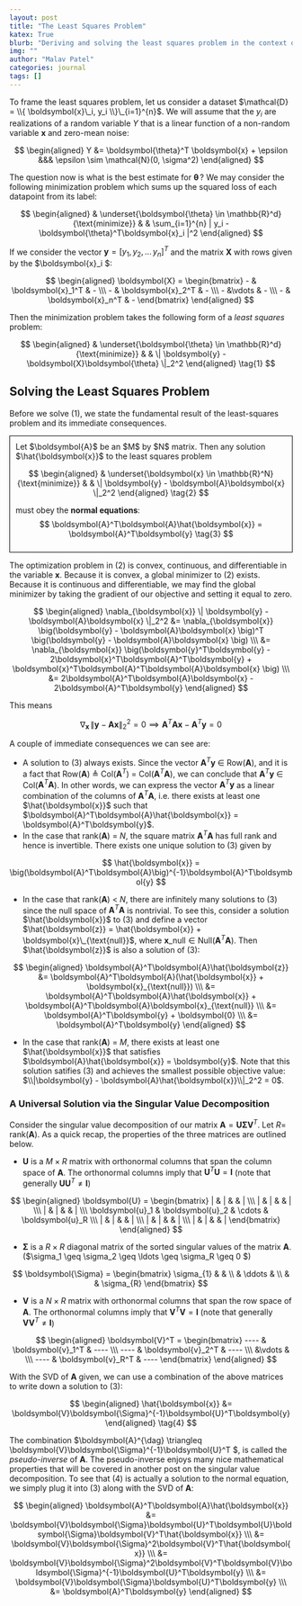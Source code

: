 ```yaml
---
layout: post
title: "The Least Squares Problem"
katex: True
blurb: "Deriving and solving the least squares problem in the context of linear regression"
img: ""
author: "Malav Patel"
categories: journal
tags: []
---
```



To frame the least squares problem, let us consider a dataset $\mathcal{D} =  \\{ \boldsymbol{x}\_i, y_i \\}\_{i=1}^{n}$. We will assume that the $y_i$ are realizations of a random variable $Y$ that is a linear function of a non-random variable $\boldsymbol{x}$ and zero-mean noise:

$$
\begin{aligned}
    Y &= \boldsymbol{\theta}^T \boldsymbol{x} + \epsilon &&& \epsilon \sim \mathcal{N}(0, \sigma^2)
\end{aligned}
$$

The question now is what is the best estimate for $\boldsymbol{\theta}\,$? We may consider the following minimization problem which sums up the squared loss of each datapoint from its label:


$$
\begin{aligned}
& \underset{\boldsymbol{\theta} \in \mathbb{R}^d}{\text{minimize}}
& & \sum_{i=1}^{n} | y_i - \boldsymbol{\theta}^T\boldsymbol{x}_i |^2 
\end{aligned} 
$$

If we consider the vector $\boldsymbol{y} = [y_1,\, y_2,\, ...\, y_n]^T$ and the matrix $\boldsymbol{X}$ with rows given by the $\boldsymbol{x}_i $:

$$
\begin{aligned}
    \boldsymbol{X} = \begin{bmatrix}
    - & \boldsymbol{x}_1^T & -  \\\ 
    - & \boldsymbol{x}_2^T & -  \\\ 
    - &\vdots & - \\\ 
    - & \boldsymbol{x}_n^T & -
\end{bmatrix}
\end{aligned}
$$

Then the minimization problem takes the following form of a $\textit{least squares}$ problem:

$$
\begin{aligned}
& \underset{\boldsymbol{\theta} \in \mathbb{R}^d}{\text{minimize}}
& & \| \boldsymbol{y} - \boldsymbol{X}\boldsymbol{\theta} \|_2^2 
\end{aligned} \tag{1}
$$

## Solving the Least Squares Problem

Before we solve (1), we state the fundamental result of the least-squares problem and its immediate consequences.

<div style="border: 1px solid black; padding: 10px;">
  Let $\boldsymbol{A}$ be an $M$ by $N$ matrix. Then any solution $\hat{\boldsymbol{x}}$ to the least squares problem

  $$
  \begin{aligned}
  & \underset{\boldsymbol{x} \in \mathbb{R}^N}{\text{minimize}}
  & & \| \boldsymbol{y} - \boldsymbol{A}\boldsymbol{x} \|_2^2 
  \end{aligned} \tag{2}
  $$

  must obey the $\textbf{normal equations}$:
  $$
  \boldsymbol{A}^T\boldsymbol{A}\hat{\boldsymbol{x}} = \boldsymbol{A}^T\boldsymbol{y} \tag{3}
  $$
</div>

The optimization problem in (2) is convex, continuous, and differentiable in the variable $\boldsymbol{x}$. Because it is convex, a global minimizer to (2) exists. Because it is continuous and differentiable, we may find the global minimizer by taking the gradient of our objective and setting it equal to zero.

$$
\begin{aligned}
 \nabla_{\boldsymbol{x}}  \| \boldsymbol{y} - \boldsymbol{A}\boldsymbol{x} \|_2^2 &= \nabla_{\boldsymbol{x}} \big(\boldsymbol{y} - \boldsymbol{A}\boldsymbol{x} \big)^T \big(\boldsymbol{y} - \boldsymbol{A}\boldsymbol{x} \big) \\\ 
 &= \nabla_{\boldsymbol{x}} \big(\boldsymbol{y}^T\boldsymbol{y} - 2\boldsymbol{x}^T\boldsymbol{A}^T\boldsymbol{y} + \boldsymbol{x}^T\boldsymbol{A}^T\boldsymbol{A}\boldsymbol{x} \big) \\\ 
 &= 2\boldsymbol{A}^T\boldsymbol{A}\boldsymbol{x} - 2\boldsymbol{A}^T\boldsymbol{y} 
\end{aligned}
$$

This means

$$
  \nabla_{\boldsymbol{x}} \,  \| \boldsymbol{y} - \boldsymbol{A}\boldsymbol{x} \|_2^2 = 0 \implies \boldsymbol{A}^T\boldsymbol{A}\boldsymbol{x} - \boldsymbol{A}^T\boldsymbol{y} = 0
$$

A couple of immediate consequences we can see are:

<!-- $$
\begin{itemize} -->
- A solution to (3) always exists. Since the vector $\boldsymbol{A}^T\boldsymbol{y}$ $\in$ Row($\boldsymbol{A}$), and it is a fact that Row($\boldsymbol{A}$) $\triangleq$ Col($\boldsymbol{A}^T$) = Col($\boldsymbol{A}^T\boldsymbol{A}$), we can conclude that $\boldsymbol{A}^T\boldsymbol{y}$ $\in$ Col($\boldsymbol{A}^T\boldsymbol{A}$). In other words, we can express the vector $\boldsymbol{A}^T\boldsymbol{y}$ as a linear combination of the columns of $\boldsymbol{A}^T\boldsymbol{A}$, i.e. there exists at least one $\hat{\boldsymbol{x}}$ such that $\boldsymbol{A}^T\boldsymbol{A}\hat{\boldsymbol{x}} = \boldsymbol{A}^T\boldsymbol{y}$.
- In the case that rank($\boldsymbol{A}$) = $N$, the square matrix $\boldsymbol{A}^T\boldsymbol{A}$ has full rank and hence is invertible. There exists one unique solution to (3) given by 

$$
\hat{\boldsymbol{x}} = \big(\boldsymbol{A}^T\boldsymbol{A}\big)^{-1}\boldsymbol{A}^T\boldsymbol{y}
$$

- In the case that rank($\boldsymbol{A}$) $<$ $N$, there are infinitely many solutions to (3) since the null space of $\boldsymbol{A}^T\boldsymbol{A}$ is nontrivial. To see this, consider a solution $\hat{\boldsymbol{x}}$ to (3) and define a vector $\hat{\boldsymbol{z}} = \hat{\boldsymbol{x}} + \boldsymbol{x}\_{\text{null}}$, where $\boldsymbol{x}\_{\text{null}} \in \text{Null}(\boldsymbol{A}^T\boldsymbol{A})$. Then $\hat{\boldsymbol{z}}$ is also a solution of (3):

$$
\begin{aligned}
    \boldsymbol{A}^T\boldsymbol{A}\hat{\boldsymbol{z}} &= \boldsymbol{A}^T\boldsymbol{A}(\hat{\boldsymbol{x}} + \boldsymbol{x}_{\text{null}}) \\\ 
    &= \boldsymbol{A}^T\boldsymbol{A}\hat{\boldsymbol{x}} + \boldsymbol{A}^T\boldsymbol{A}\boldsymbol{x}_{\text{null}} \\\ 
    &= \boldsymbol{A}^T\boldsymbol{y} + \boldsymbol{0} \\\ 
    &= \boldsymbol{A}^T\boldsymbol{y}
\end{aligned}
$$

- In the case that rank($\boldsymbol{A}$) = $M$, there exists at least one $\hat{\boldsymbol{x}}$ that satisfies $\boldsymbol{A}\hat{\boldsymbol{x}} = \boldsymbol{y}$. Note that this solution satifies (3) and achieves the smallest possible objective value: $\\|\boldsymbol{y} - \boldsymbol{A}\hat{\boldsymbol{x}}\\|_2^2 = 0$.
<!-- \end{itemize}
$$ -->

### A Universal Solution via the Singular Value Decomposition

Consider the singular value decomposition of our matrix $\boldsymbol{A} = \boldsymbol{U}\boldsymbol{\Sigma}\boldsymbol{V}^T$. Let $R =$ rank($\boldsymbol{A}$). As a quick recap, the properties of the three matrices are outlined below.

- $\boldsymbol{U}$ is a $M \times R$ matrix with orthonormal columns that span the column space of $\boldsymbol{A}$. The orthonormal columns imply that $\boldsymbol{U}^T\boldsymbol{U} = \boldsymbol{I}$ (note that generally $\boldsymbol{U}\boldsymbol{U}^T \neq \boldsymbol{I}$)

$$
\begin{aligned}
    \boldsymbol{U} = \begin{bmatrix}
      | & | &  & | \\\ 
      | & | &  & | \\\ 
      | & | &  & | \\\ 
      \boldsymbol{u}_1 & \boldsymbol{u}_2 & \cdots & \boldsymbol{u}_R \\\
      | & | &  & | \\\
      | & | &  & | \\\ 
      | & | &  & |
\end{bmatrix}
\end{aligned}
$$

- $\boldsymbol{\Sigma}$ is a $R \times R$ diagonal matrix of the sorted singular values of the matrix $\boldsymbol{A}.$ ($\sigma_1 \geq \sigma_2 \geq \ldots \geq \sigma_R \geq 0 $)

$$
  \boldsymbol{\Sigma} =
  \begin{bmatrix}
    \sigma_{1} & & \\
    & \ddots & \\
    & & \sigma_{R}
  \end{bmatrix}
$$

- $\boldsymbol{V}$ is a $N \times R$ matrix with orthonormal columns that span the row space of $\boldsymbol{A}$. The orthonormal columns imply that $\boldsymbol{V}^T\boldsymbol{V} = \boldsymbol{I}$ (note that generally $\boldsymbol{V}\boldsymbol{V}^T \neq \boldsymbol{I}$)

$$
\begin{aligned}
    \boldsymbol{V}^T = \begin{bmatrix}
    ---- & \boldsymbol{v}_1^T & ---- \\\ 
    ---- & \boldsymbol{v}_2^T & ----  \\\ 
     &\vdots &  \\\ 
    ---- & \boldsymbol{v}_R^T & ----
\end{bmatrix}
\end{aligned}
$$

With the SVD of $\boldsymbol{A}$ given, we can use a combination of the above matrices to write down a solution to (3):

$$
\begin{aligned}
  \hat{\boldsymbol{x}} &= \boldsymbol{V}\boldsymbol{\Sigma}^{-1}\boldsymbol{U}^T\boldsymbol{y}
\end{aligned} \tag{4}
$$

The combination $\boldsymbol{A}^{\dag} \triangleq \boldsymbol{V}\boldsymbol{\Sigma}^{-1}\boldsymbol{U}^T $, is called the *pseudo-inverse* of $\boldsymbol{A}$. The pseudo-inverse enjoys many nice mathematical properties that will be covered in another post on the singular value decomposition. To see that (4) is actually a solution to the normal equation, we simply plug it into (3) along with the SVD of $\boldsymbol{A}$:

$$
\begin{aligned}
  \boldsymbol{A}^T\boldsymbol{A}\hat{\boldsymbol{x}} &= \boldsymbol{V}\boldsymbol{\Sigma}\boldsymbol{U}^T\boldsymbol{U}\boldsymbol{\Sigma}\boldsymbol{V}^T\hat{\boldsymbol{x}} \\\ 
  &= \boldsymbol{V}\boldsymbol{\Sigma}^2\boldsymbol{V}^T\hat{\boldsymbol{x}} \\\ 
  &= \boldsymbol{V}\boldsymbol{\Sigma}^2\boldsymbol{V}^T\boldsymbol{V}\boldsymbol{\Sigma}^{-1}\boldsymbol{U}^T\boldsymbol{y} \\\ 
  &= \boldsymbol{V}\boldsymbol{\Sigma}\boldsymbol{U}^T\boldsymbol{y} \\\ 
  &= \boldsymbol{A}^T\boldsymbol{y}
\end{aligned}
$$

